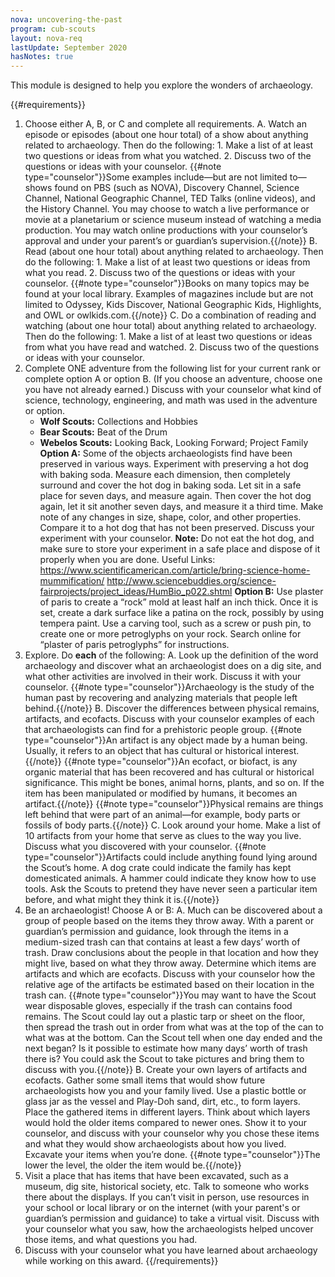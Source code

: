 ```yaml
---
nova: uncovering-the-past
program: cub-scouts
layout: nova-req
lastUpdate: September 2020
hasNotes: true
---
```


This module is designed to help you explore the wonders of archaeology.

{{#requirements}}
1. Choose either A, B, or C and complete all requirements.
    A. Watch an episode or episodes (about one hour total) of a show about anything related to archaeology. Then do the following:
        1. Make a list of at least two questions or ideas from what you watched.
        2. Discuss two of the questions or ideas with your counselor.
        {{#note type="counselor"}}Some examples include—but are not limited to—shows found on PBS (such as NOVA), Discovery Channel, Science Channel, National Geographic Channel, TED Talks (online videos), and the History Channel. You may choose to watch a live performance or movie at a planetarium or science museum instead of watching a media production. You may watch online productions with your counselor’s approval and under your parent’s or guardian’s supervision.{{/note}}
    B. Read (about one hour total) about anything related to archaeology. Then do the following:
        1. Make a list of at least two questions or ideas from what you read.
        2. Discuss two of the questions or ideas with your counselor.
        {{#note type="counselor"}}Books on many topics may be found at your local library. Examples of magazines include but are not limited to Odyssey, Kids Discover, National Geographic Kids, Highlights, and OWL or owlkids.com.{{/note}}
    C. Do a combination of reading and watching (about one hour total) about anything related to archaeology. Then do the following:
        1. Make a list of at least two questions or ideas from what you have read and watched.
        2. Discuss two of the questions or ideas with your counselor.
2. Complete ONE adventure from the following list for your current rank or complete option A or option B. (If you choose an adventure, choose one you have not already earned.) Discuss with your counselor what kind of science, technology, engineering, and math was used in the adventure or option.
    * **Wolf Scouts:** Collections and Hobbies
    * **Bear Scouts:** Beat of the Drum
    * **Webelos Scouts:** Looking Back, Looking Forward; Project Family
    **Option A:** Some of the objects archaeologists find have been preserved in various ways.  Experiment with preserving a hot dog with baking soda. Measure each dimension, then completely surround and cover the hot dog in baking soda. Let sit in a safe place for seven days, and measure again. Then cover the hot dog again, let it sit another seven days, and measure it a third time. Make note of any changes in size, shape, color, and other properties. Compare it to a hot dog that has not been preserved. Discuss your experiment with your counselor.
    **Note:** Do not eat the hot dog, and make sure to store your experiment in a safe place and dispose of it properly when you are done.
    Useful Links:
        https://www.scientificamerican.com/article/bring-science-home-mummification/
        http://www.sciencebuddies.org/science-fairprojects/project_ideas/HumBio_p022.shtml
    **Option B:** Use plaster of paris to create a “rock” mold at least half an inch thick. Once it is set, create a dark surface like a patina on the rock, possibly by using tempera paint.  Use a carving tool, such as a screw or push pin, to create one or more petroglyphs on your rock.
    Search online for “plaster of paris petroglyphs” for instructions.
3. Explore. Do **each** of the following:
    A. Look up the definition of the word archaeology and discover what an archaeologist does on a dig site, and what other activities are involved in their work. Discuss it with your counselor.
        {{#note type="counselor"}}Archaeology is the study of the human past by recovering and analyzing materials that people left behind.{{/note}}
    B. Discover the differences between physical remains, artifacts, and ecofacts. Discuss with your counselor examples of each that archaeologists can find for a prehistoric people group.
        {{#note type="counselor"}}An artifact is any object made by a human being. Usually, it refers to an object that has cultural or historical interest.{{/note}}
        {{#note type="counselor"}}An ecofact, or biofact, is any organic material that has been recovered and has cultural or historical significance. This might be bones, animal horns, plants, and so on. If the item has been manipulated or modified by humans, it becomes an artifact.{{/note}}
        {{#note type="counselor"}}Physical remains are things left behind that were part of an animal—for example, body parts or fossils of body parts.{{/note}}
    C. Look around your home. Make a list of 10 artifacts from your home that serve as clues to the way you live. Discuss what you discovered with your counselor.
        {{#note type="counselor"}}Artifacts could include anything found lying around the Scout’s home. A dog crate could indicate the family has kept domesticated animals. A hammer could indicate they know how to use tools. Ask the Scouts to pretend they have never seen a particular item before, and what might they think it is.{{/note}}
4. Be an archaeologist! Choose A or B:
    A. Much can be discovered about a group of people based on the items they throw away.  With a parent or guardian’s permission and guidance, look through the items in a medium-sized trash can that contains at least a few days’ worth of trash. Draw conclusions about the people in that location and how they might live, based on what they throw away. Determine which items are artifacts and which are ecofacts. Discuss with your counselor how the relative age of the artifacts be estimated based on their location in the trash can.
        {{#note type="counselor"}}You may want to have the Scout wear disposable gloves, especially if the trash can contains food remains. The Scout could lay out a plastic tarp or sheet on the floor, then spread the trash out in order from what was at the top of the can to what was at the bottom. Can the Scout tell when one day ended and the next began? Is it possible to estimate how many days’ worth of trash there is? You could ask the Scout to take pictures and bring them to discuss with you.{{/note}}
    B. Create your own layers of artifacts and ecofacts. Gather some small items that would show future archaeologists how you and your family lived. Use a plastic bottle or glass jar as the vessel and Play-Doh sand, dirt, etc., to form layers. Place the gathered items in different layers. Think about which layers would hold the older items compared to newer ones. Show it to your counselor, and discuss with your counselor why you chose these items and what they would show archaeologists about how you lived. Excavate your items when you’re done.
        {{#note type="counselor"}}The lower the level, the older the item would be.{{/note}}
5. Visit a place that has items that have been excavated, such as a museum, dig site, historical society, etc. Talk to someone who works there about the displays. If you can’t visit in person, use resources in your school or local library or on the internet (with your parent's or guardian’s permission and guidance) to take a virtual visit. Discuss with your counselor what you saw, how the archaeologists helped uncover those items, and what questions you had.
6. Discuss with your counselor what you have learned about archaeology while working on this award.
{{/requirements}}
